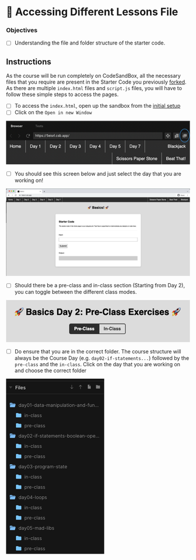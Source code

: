 # 🔎 Accessing Different Lessons File

### Objectives

* [ ] Understanding the file and folder structure of the starter code.

## Instructions

As the course will be run completely on CodeSandBox, all the necessary files that you require are present in the Starter Code you previously [forked](initial-setup.md). As there are multiple `index.html` files and `script.js` files, you will have to follow these simple steps to access the pages. &#x20;

* [ ] To access the `index.html`, open up the sandbox from the [initial setup](initial-setup.md)
* [ ] Click on the `Open in new Window`

![Opening the Browser in another window](<../../.gitbook/assets/image (11).png>)

* [ ] You should see this screen below and just select the day that you are working on!

![Browser Page](<../../.gitbook/assets/image (15).png>)

* [ ] Should there be a pre-class and in-class section (Starting from Day 2), you can toggle between the different class modes.

![Click on pre-class or in-class](<../../.gitbook/assets/image (9).png>)

* [ ] Do ensure that you are in the correct folder. The course structure will always be the Course Day (e.g. `day02-if-statements...`) followed by the `pre-class` and the `in-class`. Click on the day that you are working on and choose the correct folder

![File layout](<../../.gitbook/assets/image (16).png>)
